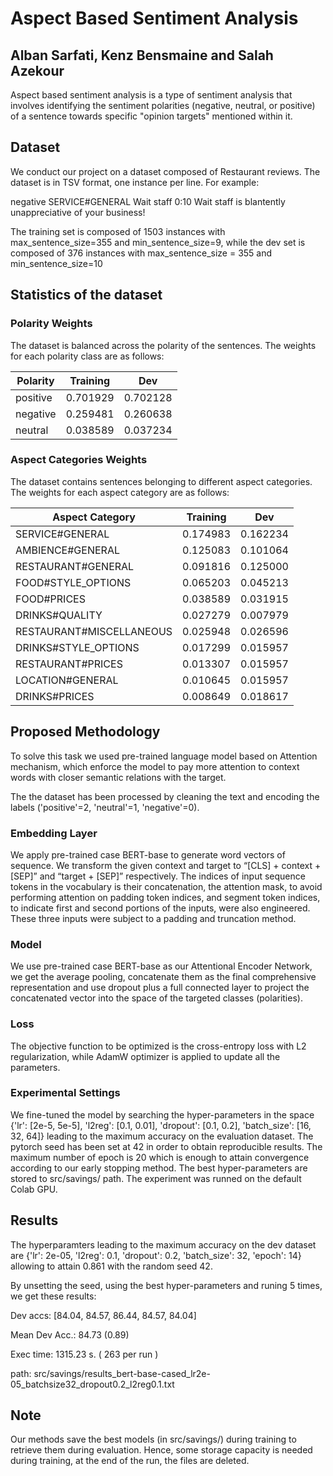 # Aspect Based Sentiment Analysis

## Alban Sarfati, Kenz Bensmaine and Salah Azekour


Aspect based sentiment analysis is a type of sentiment analysis that involves identifying the sentiment polarities (negative, neutral, or positive) of a sentence towards specific "opinion targets" mentioned within it.

## Dataset 
We conduct our project on a dataset composed of Restaurant reviews. The dataset is in TSV format, one instance per line.
For example: 

negative SERVICE#GENERAL Wait staff 0:10 Wait staff is blantently unappreciative of your business!

The training set is composed of 1503 instances with max_sentence_size=355 and min_sentence_size=9, while the dev set is composed of 376 instances with max_sentence_size = 355 and min_sentence_size=10

## Statistics of the dataset

### Polarity Weights

The dataset is balanced across the polarity of the sentences. The weights for each polarity class are as follows:

| Polarity | Training | Dev      |
| -------- | -------- |----------|
| positive | 0.701929 | 0.702128 |
| negative | 0.259481 | 0.260638 |
| neutral  | 0.038589 | 0.037234 |

### Aspect Categories Weights

The dataset contains sentences belonging to different aspect categories. The weights for each aspect category are as follows:

| Aspect Category           | Training | Dev      |
| -------------------------| -------- |----------|
| SERVICE#GENERAL           | 0.174983 | 0.162234 |
| AMBIENCE#GENERAL          | 0.125083 | 0.101064 |
| RESTAURANT#GENERAL        | 0.091816 | 0.125000 |
| FOOD#STYLE_OPTIONS        | 0.065203 | 0.045213 |
| FOOD#PRICES               | 0.038589 | 0.031915 |
| DRINKS#QUALITY            | 0.027279 | 0.007979 |
| RESTAURANT#MISCELLANEOUS  | 0.025948 | 0.026596 |
| DRINKS#STYLE_OPTIONS      | 0.017299 | 0.015957 |
| RESTAURANT#PRICES         | 0.013307 | 0.015957 |
| LOCATION#GENERAL          | 0.010645 | 0.015957 |
| DRINKS#PRICES             | 0.008649 | 0.018617 |

## Proposed Methodology 

To solve this task we used pre-trained language model based on Attention mechanism, which enforce the model to pay
more attention to context words with closer semantic relations with the target.

The the dataset has been processed by cleaning the text and encoding the labels ('positive'=2, 'neutral'=1, 'negative'=0).

### Embedding Layer

We apply pre-trained case BERT-base to generate word vectors of sequence. We transform the given context and target
to “[CLS] + context + [SEP]” and “target + [SEP]” respectively. The indices of input sequence tokens in the vocabulary is their concatenation, the attention mask, to avoid performing attention on padding token indices,
and segment token indices, to indicate first and second portions of the inputs, were also engineered. These three inputs were subject to a padding and truncation method. 

### Model

We use pre-trained case BERT-base as our Attentional Encoder Network, we get the average pooling, concatenate them as
the final comprehensive representation and use dropout plus
a full connected layer to project the concatenated
vector into the space of the targeted classes (polarities).


### Loss

The objective function to be optimized is the cross-entropy loss with L2
regularization, while AdamW optimizer is applied to update all the parameters.

### Experimental Settings

We fine-tuned the model by searching the hyper-parameters in the space {'lr': [2e-5, 5e-5],
                'l2reg': [0.1, 0.01],
                'dropout': [0.1, 0.2],
                'batch_size': [16, 32, 64]} leading to the maximum accuracy on the evaluation dataset. The pytorch seed has been set at 42 in order to obtain reproducible results. The maximum number of epoch is 20 which is enough to attain convergence according to our early stopping method. 
The best hyper-parameters are stored to src/savings/ path.
The experiment was runned on the default Colab GPU.

## Results

The hyperparamters leading to the maximum accuracy on the dev dataset are {'lr': 2e-05, 'l2reg': 0.1, 'dropout': 0.2, 'batch_size': 32, 'epoch': 14} allowing to attain 0.861 with the random seed 42.

By unsetting the seed, using the best hyper-parameters and runing 5 times, we get these results:

Dev accs: [84.04, 84.57, 86.44, 84.57, 84.04]

Mean Dev Acc.: 84.73 (0.89)
 
Exec time: 1315.23 s. ( 263 per run )

path:  src/savings/results_bert-base-cased_lr2e-05_batchsize32_dropout0.2_l2reg0.1.txt

## Note

Our methods save the best models (in src/savings/) during training to retrieve them during evaluation. Hence, some storage capacity is needed during training, at the end of the run, the files are deleted. 